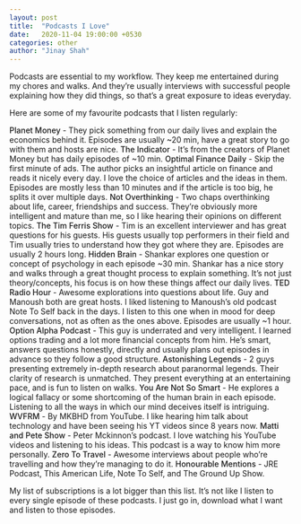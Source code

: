 ```yaml
---
layout: post
title:  "Podcasts I Love"
date:   2020-11-04 19:00:00 +0530
categories: other
author: "Jinay Shah"
---
```

Podcasts are essential to my workflow. They keep me entertained during my chores and walks. And they’re usually interviews with successful people explaining how they did things, so that’s a great exposure to ideas everyday.

Here are some of my favourite podcasts that I listen regularly:

<span style="font-weight: 500;">Planet Money</span> - They pick something from our daily lives and explain the economics behind it. Episodes are usually ~20 min, have a great story to go with them and hosts are nice.
<span style="font-weight: 500;">The Indicator</span> - It’s from the creators of Planet Money but has daily episodes of ~10 min. 
<span style="font-weight: 500;">Optimal Finance Daily</span> - Skip the first minute of ads. The author picks an insightful article on finance and reads it nicely every day. I love the choice of articles and the ideas in them. Episodes are mostly less than 10 minutes and if the article is too big, he splits it over multiple days. 
<span style="font-weight: 500;">Not Overthinking</span> - Two chaps overthinking about life, career, friendships and success. They’re obviously more intelligent and mature than me, so I like hearing their opinions on different topics. 
<span style="font-weight: 500;">The Tim Ferris Show</span> - Tim is an excellent interviewer and has great questions for his guests. His guests usually top performers in their field and Tim usually tries to understand how they got where they are. Episodes are usually 2 hours long.
<span style="font-weight: 500;">Hidden Brain</span> - Shankar explores one question or concept of psychology in each episode ~30 min. Shankar has a nice story and walks through a great thought process to explain something. It’s not just theory/concepts, his focus is on how these things affect our daily lives.
<span style="font-weight: 500;">TED Radio Hour</span> - Awesome explorations into questions about life. Guy and Manoush both are great hosts. I liked listening to Manoush’s old podcast Note To Self back in the days. I listen to this one when in mood for deep conversations, not as often as the ones above. Episodes are usually ~1 hour.
<span style="font-weight: 500;">Option Alpha Podcast</span> - This guy is underrated and very intelligent. I learned options trading and a lot more financial concepts from him. He’s smart, answers questions honestly, directly and usually plans out episodes in advance so they follow a good structure.
<span style="font-weight: 500;">Astonishing Legends</span> - 2 guys presenting extremely in-depth research about paranormal legends. Their clarity of research is unmatched. They present everything at an entertaining pace, and is fun to listen on walks. 
<span style="font-weight: 500;">You Are Not So Smart</span> - He explores a logical fallacy or some shortcoming of the human brain in each episode. Listening to all the ways in which our mind deceives itself is intriguing. 
<span style="font-weight: 500;">WVFRM</span> - By MKBHD from YouTube. I like hearing him talk about technology and have been seeing his YT videos since 8 years now. 
<span style="font-weight: 500;">Matti and Pete Show</span> - Peter Mckinnon’s podcast. I love watching his YouTube videos and listening to his ideas. This podcast is a way to know him more personally. 
<span style="font-weight: 500;">Zero To Travel</span> - Awesome interviews about people who’re travelling and how they’re managing to do it. 
<span style="font-weight: 500;">Honourable Mentions</span> - JRE Podcast, This American Life, Note To Self, and The Ground Up Show.

My list of subscriptions is a lot bigger than this list. It’s not like I listen to every single episode of these podcasts. I just go in, download what I want and listen to those episodes.
